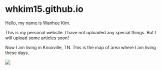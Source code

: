 # whkim15.github.io
Hello, my name is Wanhee Kim.

This is my personal website. I have not uploaded any special things. But I will upload some articles soon!

Now I am living in Knoxville, TN. This is the map of area where I am living these days.

![](https://gisgeography.com/wp-content/uploads/2020/06/Knoxville-Road-Map.jpg)